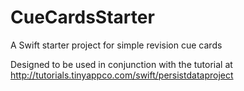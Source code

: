 # CueCardsStarter
A Swift starter project for simple revision cue cards

Designed to be used in conjunction with the tutorial at http://tutorials.tinyappco.com/swift/persistdataproject
